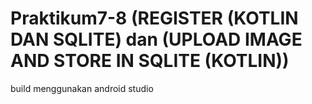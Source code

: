 # Praktikum7-8 (REGISTER (KOTLIN DAN SQLITE) dan (UPLOAD IMAGE AND STORE IN SQLITE (KOTLIN))

build menggunakan android studio
